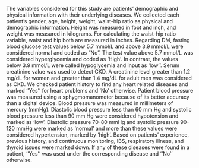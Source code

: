 The variables considered for this study are patients’ demographic and physical information with their underlying diseases. We collected each patient’s gender, age, height, weight, waist-hip ratio as physical and demographic information. Height was measured in foot and inch, and weight was measured in kilograms. For calculating the waist-hip ratio variable, waist and hip both are measured in inches. Regarding DM, fasting blood glucose test values below 5.7 mmol/L and above 3.9 mmol/L were considered normal and coded as “No”. The test value above 5.7 mmol/L was considered hyperglycemia and coded as ‘High’. In contrast, the values below 3.9 mmol/L were called hypoglycemia and input as ‘low’’. Serum creatinine value was used to detect CKD. A creatinine level greater than 1.2 mg/dL for women and greater than 1.4 mg/dL for adult men was considered as CKD. We checked patient history to find any heart related diseases and marked ‘’Yes’’ for heart problems and ‘No’ otherwise. 
Patient blood pressure was measured using a sphygmomanometer because of its better accuracy than a digital device. Blood pressure was measured in millimeters of mercury (mmHg). Diastolic blood pressure less than 60 mm Hg and systolic blood pressure less than 90 mm Hg were considered hypotension and marked as ‘low’. Diastolic pressure 70-80 mmHg and systolic pressure 90-120 mmHg were marked as ‘normal’ and more than these values were considered hypertension, marked by ‘high’. Based on patients’ experience, previous history, and continuous monitoring, IBS, respiratory illness, and thyroid issues were marked down. If any of these diseases were found in a patient, ‘’Yes’’ was used under the corresponding disease and ‘’No’’ otherwise. 
